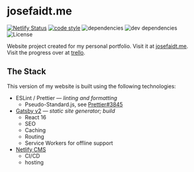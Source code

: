 # josefaidt.me

[![Netlify Status](https://api.netlify.com/api/v1/badges/d58ac795-8767-433a-bf66-31558d459980/deploy-status)](https://app.netlify.com/sites/gallant-easley-3de8ba/deploys)
[![code style](https://img.shields.io/badge/code%20style-standard-brightgreen.svg?style=flat-square)](http://standardjs.com)
![dependencies](https://img.shields.io/david/josefaidt/josefaidt.github.io.svg?style=flat-square)
![dev dependencies](https://img.shields.io/david/dev/josefaidt/josefaidt.github.io.svg?style=flat-square)
![License](https://img.shields.io/github/license/josefaidt/josefaidt.github.io.svg?style=flat-square)

Website project created for my personal portfolio. Visit it at [josefaidt.me](https://josefaidt.me/). Visit the progress over at [trello](https://trello.com/b/GQqL1K11/josefaidtme).

## The Stack

This version of my website is built using the following technologies:

- ESLint / Prettier &mdash; *linting and formatting*
  - Pseudo-Standard.js, see [Prettier#3845](https://github.com/prettier/prettier/issues/3845)
- [Gatsby v2](https://github.com/org/gatsby) &mdash; *static site generator; build*
  - React 16
  - SEO
  - Caching
  - Routing
  - Service Workers for offline support
- [Netlify CMS](https://netlify.com)
  - CI/CD
  - hosting